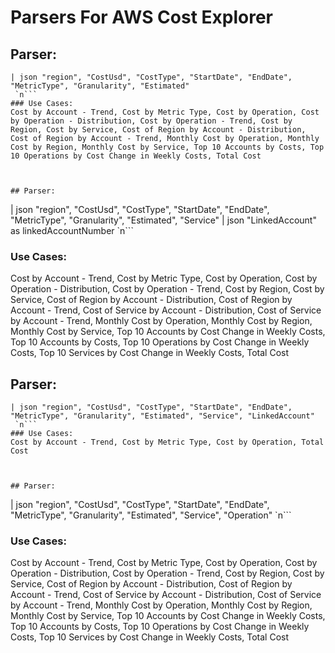 # Parsers For AWS Cost Explorer

## Parser:
```
| json "region", "CostUsd", "CostType", "StartDate", "EndDate", "MetricType", "Granularity", "Estimated"
 `n```
### Use Cases:
Cost by Account - Trend, Cost by Metric Type, Cost by Operation, Cost by Operation - Distribution, Cost by Operation - Trend, Cost by Region, Cost by Service, Cost of Region by Account - Distribution, Cost of Region by Account - Trend, Monthly Cost by Operation, Monthly Cost by Region, Monthly Cost by Service, Top 10 Accounts by Costs, Top 10 Operations by Cost Change in Weekly Costs, Total Cost



## Parser:
```
| json "region", "CostUsd", "CostType", "StartDate", "EndDate", "MetricType", "Granularity", "Estimated", "Service"
| json "LinkedAccount" as linkedAccountNumber
 `n```
### Use Cases:
Cost by Account - Trend, Cost by Metric Type, Cost by Operation, Cost by Operation - Distribution, Cost by Operation - Trend, Cost by Region, Cost by Service, Cost of Region by Account - Distribution, Cost of Region by Account - Trend, Cost of Service by Account - Distribution, Cost of Service by Account - Trend, Monthly Cost by Operation, Monthly Cost by Region, Monthly Cost by Service, Top 10 Accounts by Cost Change in Weekly Costs, Top 10 Accounts by Costs, Top 10 Operations by Cost Change in Weekly Costs, Top 10 Services by Cost Change in Weekly Costs, Total Cost



## Parser:
```
| json "region", "CostUsd", "CostType", "StartDate", "EndDate", "MetricType", "Granularity", "Estimated", "Service", "LinkedAccount"
 `n```
### Use Cases:
Cost by Account - Trend, Cost by Metric Type, Cost by Operation, Total Cost



## Parser:
```
| json "region", "CostUsd", "CostType", "StartDate", "EndDate", "MetricType", "Granularity", "Estimated", "Service", "Operation"
 `n```
### Use Cases:
Cost by Account - Trend, Cost by Metric Type, Cost by Operation, Cost by Operation - Distribution, Cost by Operation - Trend, Cost by Region, Cost by Service, Cost of Region by Account - Distribution, Cost of Region by Account - Trend, Cost of Service by Account - Distribution, Cost of Service by Account - Trend, Monthly Cost by Operation, Monthly Cost by Region, Monthly Cost by Service, Top 10 Accounts by Cost Change in Weekly Costs, Top 10 Accounts by Costs, Top 10 Operations by Cost Change in Weekly Costs, Top 10 Services by Cost Change in Weekly Costs, Total Cost


